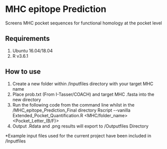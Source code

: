 # MHC epitope Prediction
Screens MHC pocket sequences for functional homology at the pocket level

## Requirements
1. Ubuntu 16.04/18.04
2. R v3.6.1

## How to use
1. Create a new folder within /Inputfiles directory with your target MHC name
2. Place prob.txt (From I-Tasser/COACH) and target MHC .fasta into the new directory
3. Run the following code from the command line whilst in the /MHC_epitope_Prediction_Final directory
    Rscript --vanilla Extended_Pocket_Quantification.R <MHC/folder_name> <Pocket_Letter_(B/F)>
4. Output .Rdata and .png results will export to /Outputfiles Directory

*Example input files used for the current project have been included in /Inputfiles
